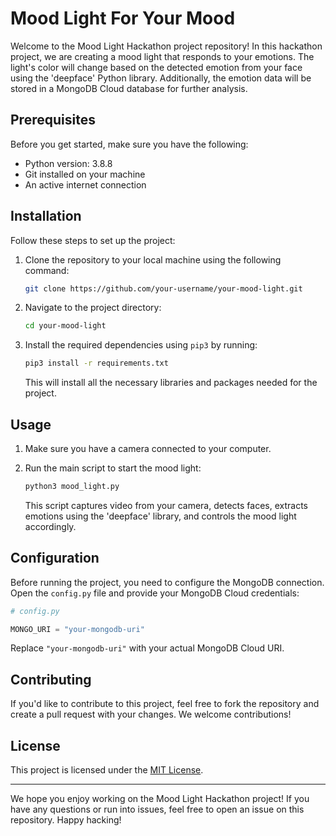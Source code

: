 # Mood Light For Your Mood

Welcome to the Mood Light Hackathon project repository! In this hackathon project, we are creating a mood light that responds to your emotions. The light's color will change based on the detected emotion from your face using the 'deepface' Python library. Additionally, the emotion data will be stored in a MongoDB Cloud database for further analysis.

## Prerequisites

Before you get started, make sure you have the following:

- Python version: 3.8.8
- Git installed on your machine
- An active internet connection

## Installation

Follow these steps to set up the project:

1. Clone the repository to your local machine using the following command:

   ```bash
   git clone https://github.com/your-username/your-mood-light.git
   ```

2. Navigate to the project directory:

   ```bash
   cd your-mood-light
   ```

3. Install the required dependencies using `pip3` by running:

   ```bash
   pip3 install -r requirements.txt
   ```

   This will install all the necessary libraries and packages needed for the project.

## Usage

1. Make sure you have a camera connected to your computer.

2. Run the main script to start the mood light:

   ```bash
   python3 mood_light.py
   ```

   This script captures video from your camera, detects faces, extracts emotions using the 'deepface' library, and controls the mood light accordingly.

## Configuration

Before running the project, you need to configure the MongoDB connection. Open the `config.py` file and provide your MongoDB Cloud credentials:

```python
# config.py

MONGO_URI = "your-mongodb-uri"
```

Replace `"your-mongodb-uri"` with your actual MongoDB Cloud URI.

## Contributing

If you'd like to contribute to this project, feel free to fork the repository and create a pull request with your changes. We welcome contributions!

## License

This project is licensed under the [MIT License](LICENSE).

---

We hope you enjoy working on the Mood Light Hackathon project! If you have any questions or run into issues, feel free to open an issue on this repository. Happy hacking!
